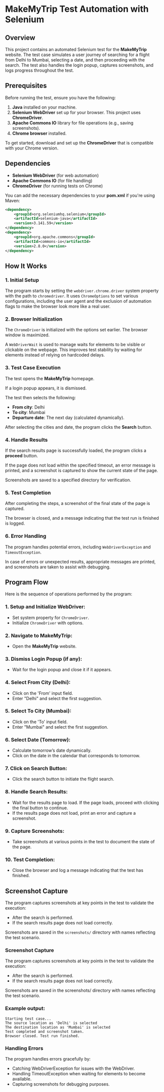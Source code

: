 # MakeMyTrip Test Automation with Selenium

## Overview

This project contains an automated Selenium test for the **MakeMyTrip** website. The test case simulates a user journey of searching for a flight from Delhi to Mumbai, selecting a date, and then proceeding with the search. The test also handles the login popup, captures screenshots, and logs progress throughout the test.

## Prerequisites

Before running the test, ensure you have the following:
1. **Java** installed on your machine.
2. **Selenium WebDriver** set up for your browser. This project uses **ChromeDriver**.
3. **Apache Commons IO** library for file operations (e.g., saving screenshots).
4. **Chrome browser** installed.

To get started, download and set up the **ChromeDriver** that is compatible with your Chrome version.

## Dependencies

- **Selenium WebDriver** (for web automation)
- **Apache Commons IO** (for file handling)
- **ChromeDriver** (for running tests on Chrome)

You can add the necessary dependencies to your **pom.xml** if you're using Maven:

```xml
<dependency>
    <groupId>org.seleniumhq.selenium</groupId>
    <artifactId>selenium-java</artifactId>
    <version>3.141.59</version>
</dependency>
<dependency>
    <groupId>org.apache.commons</groupId>
    <artifactId>commons-io</artifactId>
    <version>2.8.0</version>
</dependency>
```

## How It Works

### 1. Initial Setup
The program starts by setting the `webdriver.chrome.driver` system property with the path to `chromedriver`. It uses `ChromeOptions` to set various configurations, including the user agent and the exclusion of automation flags to make the browser look more like a real user.

### 2. Browser Initialization
The `ChromeDriver` is initialized with the options set earlier. The browser window is maximized.

A `WebDriverWait` is used to manage waits for elements to be visible or clickable on the webpage. This improves test stability by waiting for elements instead of relying on hardcoded delays.

### 3. Test Case Execution
The test opens the **MakeMyTrip** homepage.

If a login popup appears, it is dismissed.

The test then selects the following:
- **From city**: Delhi
- **To city**: Mumbai
- **Departure date**: The next day (calculated dynamically).

After selecting the cities and date, the program clicks the **Search** button.

### 4. Handle Results
If the search results page is successfully loaded, the program clicks a **proceed** button.

If the page does not load within the specified timeout, an error message is printed, and a screenshot is captured to show the current state of the page.

Screenshots are saved to a specified directory for verification.

### 5. Test Completion
After completing the steps, a screenshot of the final state of the page is captured.

The browser is closed, and a message indicating that the test run is finished is logged.

### 6. Error Handling
The program handles potential errors, including `WebDriverException` and `TimeoutException`.

In case of errors or unexpected results, appropriate messages are printed, and screenshots are taken to assist with debugging.

## Program Flow

Here is the sequence of operations performed by the program:

### 1. Setup and Initialize WebDriver:
- Set system property for `ChromeDriver`.
- Initialize `ChromeDriver` with options.

### 2. Navigate to MakeMyTrip:
- Open the **MakeMyTrip** website.

### 3. Dismiss Login Popup (if any):
- Wait for the login popup and close it if it appears.

### 4. Select From City (Delhi):
- Click on the 'From' input field.
- Enter "Delhi" and select the first suggestion.

### 5. Select To City (Mumbai):
- Click on the 'To' input field.
- Enter "Mumbai" and select the first suggestion.

### 6. Select Date (Tomorrow):
- Calculate tomorrow’s date dynamically.
- Click on the date in the calendar that corresponds to tomorrow.

### 7. Click on Search Button:
- Click the search button to initiate the flight search.

### 8. Handle Search Results:
- Wait for the results page to load. If the page loads, proceed with clicking the final button to continue.
- If the results page does not load, print an error and capture a screenshot.

### 9. Capture Screenshots:
- Take screenshots at various points in the test to document the state of the page.

### 10. Test Completion:
- Close the browser and log a message indicating that the test has finished.

## Screenshot Capture

The program captures screenshots at key points in the test to validate the execution:
- After the search is performed.
- If the search results page does not load correctly.

Screenshots are saved in the `screenshots/` directory with names reflecting the test scenario.

### Screenshot Capture
The program captures screenshots at key points in the test to validate the execution:
- After the search is performed. 
- If the search results page does not load correctly.

Screenshots are saved in the screenshots/ directory with names reflecting the test scenario.

### Example output:

```declarative
Starting test case...
The source location as 'Delhi' is selected
The destination location as 'Mumbai' is selected
Test completed and screenshot taken.
Browser closed. Test run finished.

```

### Handling Errors
The program handles errors gracefully by:
- Catching WebDriverException for issues with the WebDriver.
- Handling TimeoutException when waiting for elements to become available.
- Capturing screenshots for debugging purposes.